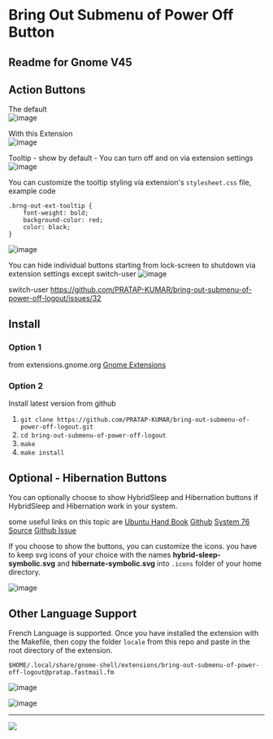 # Bring Out Submenu of Power Off Button

## Readme for Gnome V45

## Action Buttons

The default  
![image](https://github.com/PRATAP-KUMAR/bring-out-submenu-of-power-off-logout/assets/40719899/a4635666-dded-4325-902f-1e7b61019780)

With this Extension  
![image](https://github.com/PRATAP-KUMAR/bring-out-submenu-of-power-off-logout/assets/40719899/a395f347-f1eb-441c-970d-ed09718f2bf2)

Tooltip - show by default - You can turn off and on via extension settings  
![image](https://github.com/PRATAP-KUMAR/bring-out-submenu-of-power-off-logout/assets/40719899/4af3c901-247b-4382-bb9c-17e77e7e0ecd)

You can customize the tooltip styling via extension's `stylesheet.css` file, example code

```
.brng-out-ext-tooltip {
    font-weight: bold;
    background-color: red;
    color: black;
}
```

![image](https://github.com/PRATAP-KUMAR/bring-out-submenu-of-power-off-logout/assets/40719899/df10b360-92cf-49cd-879c-eb190319ad82)

You can hide individual buttons starting from lock-screen to shutdown via extension settings except switch-user
![image](https://github.com/PRATAP-KUMAR/bring-out-submenu-of-power-off-logout/assets/40719899/683f0588-c04b-4a06-b2a2-3c5ca8dd300b)

switch-user https://github.com/PRATAP-KUMAR/bring-out-submenu-of-power-off-logout/issues/32

## Install
### Option 1
from extensions.gnome.org <a href="https://extensions.gnome.org/extension/2917/bring-out-submenu-of-power-offlogout-button/">Gnome Extensions</a>

### Option 2
Install latest version from github
1. `git clone https://github.com/PRATAP-KUMAR/bring-out-submenu-of-power-off-logout.git`
2. `cd bring-out-submenu-of-power-off-logout`
3. `make`
4. `make install`

## Optional - Hibernation Buttons
You can optionally choose to show HybridSleep and Hibernation buttons if HybridSleep and Hibernation work in your system.

some useful links on this topic are
    <a href="https://ubuntuhandbook.org/index.php/2021/08/enable-hibernate-ubuntu-21-10/">Ubuntu Hand Book</a>
    <a href="https://github.com/arelange/gnome-shell-extension-hibernate-status#hibernation-button-does-not-show-up-but-systemctl-hibernate-works">Github</a>
    <a href="https://support.system76.com/articles/enable-hibernation/">System 76</a>
    <a href="https://extensions.gnome.org/extension/755/hibernate-status-button/">Source</a>
    <a href="https://github.com/PRATAP-KUMAR/bring-out-submenu-of-power-off-logout/issues/28">Github Issue</a>

If you choose to show the buttons, you can customize the icons. you have to keep svg icons of your choice
with the names **hybrid-sleep-symbolic.svg** and **hibernate-symbolic.svg** into `.icons` folder of your home directory.

![image](https://github.com/PRATAP-KUMAR/bring-out-submenu-of-power-off-logout/assets/40719899/32dc8d98-64d0-4f3e-ad48-b0bdc4fc95b4)

## Other Language Support
French Language is supported. Once you have installed the extension with the Makefile,
then copy the folder `locale` from this repo and paste in the root directory of the extension.

```
$HOME/.local/share/gnome-shell/extensions/bring-out-submenu-of-power-off-logout@pratap.fastmail.fm
```

![image](https://github.com/PRATAP-KUMAR/bring-out-submenu-of-power-off-logout/assets/40719899/d5be0cc6-f22b-4dbc-9308-9efc14762237)

![image](https://github.com/PRATAP-KUMAR/bring-out-submenu-of-power-off-logout/assets/40719899/46798d46-dcb5-4b27-8d58-a10daac7222e)

<hr/>

<a href="https://www.buymeacoffee.com/pratappanabaka"><img src="https://img.buymeacoffee.com/button-api/?text=Buy me a coffee&emoji=☕&slug=pratappanabaka&button_colour=FFDD00&font_colour=000000&font_family=Cookie&outline_colour=000000&coffee_colour=ffffff" /></a>
